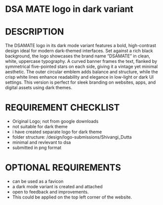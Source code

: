 # DSA MATE logo in dark variant

# DESCRIPTION

The DSAMATE logo in its dark mode variant features a bold, high-contrast design ideal for modern dark-themed interfaces. Set against a rich black background, the logo showcases the brand name “DSAMATE” in clean, white, uppercase typography. A curved banner frames the text, flanked by symmetrical five-pointed stars on each side, giving it a vintage yet minimal aesthetic. The outer circular emblem adds balance and structure, while the crisp white lines enhance readability and elegance in low-light or dark UI settings. This version is perfect for sleek branding on websites, apps, and digital assets using dark themes.

# REQUIREMENT CHECKLIST

- Original Logo; not from google downloads
- not suitable for dark theme
- i have created separate logo for dark theme
- folder structure: /design/logo-submissions/Shivangi_Dutta
- minimal and revlevant to dsa
- submitted in png format

# OPTIONAL REQUIREMENTS

- can be used as a favicon
- a dark mode variant is created and attached
- open to feedback and improvements.
- This could be applied on the top left corner of the website.

